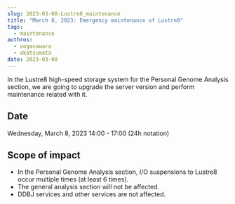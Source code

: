 ```yaml
---
slug: 2023-03-08-Lustre8_maintenance
title: "March 8, 2023: Emergency maintenance of Lustre8"
tags:
  - maintenance
authros:
  - oogasawara
  - akatsumata
date: 2023-03-08
---
```


In the Lustre8 high-speed storage system for the Personal Genome Analysis section, we are going to upgrade the server version and perform maintenance related with it.


## Date

Wednesday, March 8, 2023 14:00 - 17:00 (24h notation)


## Scope of impact

- In the Personal Genome Analysis section, I/O suspensions to Lustre8 occur multiple times (at least 6 times).
- The general analysis section will not be affected.
- DDBJ services and other services are not affected.
